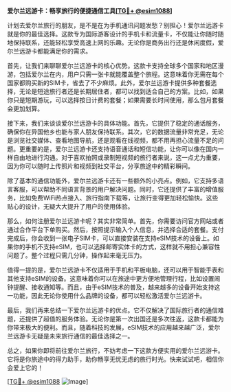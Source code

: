 **爱尔兰远游卡：畅享旅行的便捷通信工具[[TG💪+ @esim1088](https://t.me/s/esim1088)]**

计划去爱尔兰旅行的朋友，是不是在为手机通讯问题发愁？别担心！爱尔兰远游卡就是你的最佳选择。这款专为国际游客设计的手机卡和流量卡，不仅能让你随时随地保持联系，还能轻松享受高速上网的乐趣。无论你是商务出行还是休闲度假，爱尔兰远游卡都能满足你的需求。

首先，让我们来聊聊爱尔兰远游卡的核心优势。这款卡支持全球多个国家和地区漫游，包括爱尔兰在内，用户只需一张卡就能覆盖整个旅程。这意味着你无需在每个国家都购买新的SIM卡，省去了不少麻烦。此外，爱尔兰远游卡提供多种套餐选择，无论是短途旅行者还是长期居住者，都可以找到适合自己的方案。比如，如果你只是短期游玩，可以选择按日计费的套餐；如果需要长时间使用，那么包月套餐会更加划算。

接下来，我们来谈谈爱尔兰远游卡的具体功能。首先，它提供了稳定的通话服务，确保你在异国他乡也能与家人朋友保持联系。其次，它的数据流量非常充足，无论是浏览社交媒体、查看地图导航，还是观看在线视频，都不用再担心流量不足的问题。更重要的是，爱尔兰远游卡还支持语音通话和短信功能，让你可以像在国内一样自由地进行沟通。对于喜欢拍照或录制短视频的旅行者来说，这一点尤为重要，因为你可以随时上传照片和视频到社交平台，分享旅途中的精彩瞬间。

除了基本的通信功能外，爱尔兰远游卡还有一些额外的小亮点。例如，它支持多语言客服，可以帮助不同语言背景的用户解决问题。同时，它还提供了丰富的增值服务，比如免费WiFi热点接入、旅行指南下载等，让旅行变得更加轻松愉快。这些贴心的设计，无疑大大提升了用户的使用体验。

那么，如何注册爱尔兰远游卡呢？其实非常简单。首先，你需要访问官方网站或者通过合作平台下单购买。然后，按照提示输入个人信息，并选择合适的套餐。支付完成后，你会收到一张电子SIM卡，可以直接安装在支持eSIM技术的设备上。如果你的手机不支持eSIM，也可以选择邮寄实体卡的方式，这样就不用担心兼容性问题了。整个过程只需几分钟，操作起来毫无压力。

值得一提的是，爱尔兰远游卡不仅适用于手机和平板电脑，还可以用于智能手表和其他支持eSIM的设备。这意味着你可以在旅途中更方便地管理行程，比如设置闹钟提醒、接收通知等。而且，由于eSIM技术的普及，越来越多的设备开始支持这一功能，因此无论你使用什么品牌的设备，都可以轻松激活爱尔兰远游卡。

最后，我们再来总结一下爱尔兰远游卡的优点。它不仅解决了国际旅行者的通信难题，还提供了超值的服务体验。无论你是第一次出国还是多次往返，这款卡都能为你带来极大的便利。而且，随着科技的发展，eSIM技术的应用越来越广泛，爱尔兰远游卡无疑是未来旅行通信的最佳选择之一。

总之，如果你即将前往爱尔兰旅行，不妨考虑一下这款方便实用的爱尔兰远游卡。它将是你旅途中的得力助手，助你畅享无忧无虑的旅行时光。快来试试吧，相信你会爱上它的！

[[TG💪+ @esim1088](https://t.me/s/esim1088) ![Image](https://i.postimg.cc/4NQfJmqS/Snipaste-2025-05-13-00-14-12.png)]